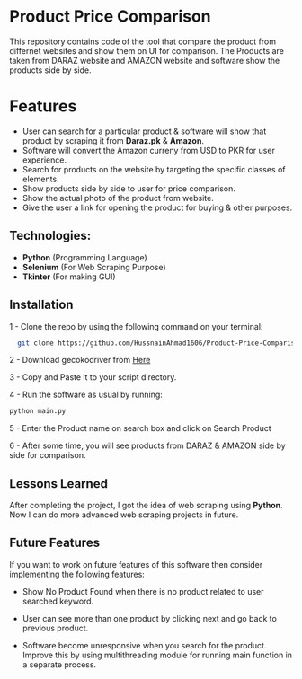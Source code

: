 
# Product Price Comparison

This repository contains code of the tool that compare the product from differnet websites and show them on UI for comparison. The Products are taken from DARAZ website and AMAZON website and software show the products side by side.

# Features
- User can search for a particular product & software will show that product by scraping it from **Daraz.pk** & **Amazon**.
- Software will convert the Amazon curreny from USD to PKR for user experience.
- Search for products on the website by targeting the specific classes of elements.
- Show products side by side to user for price comparison.
- Show the actual photo of the product from website.
- Give the user a link for opening the product for buying & other purposes.

## Technologies:

- **Python** (Programming Language)
- **Selenium** (For Web Scraping Purpose)
- **Tkinter** (For making GUI)


## Installation

1 - Clone the repo by using the following command on your terminal:
```bash
  git clone https://github.com/HussnainAhmad1606/Product-Price-Comparison.git
```
2 - Download gecokodriver from [Here](https://github.com/mozilla/geckodriver/releases)

3 - Copy and Paste it to your script directory.

4 - Run the software as usual by running:
```bash
python main.py
```

5 - Enter the Product name on search box and click on Search Product

6 - After some time, you will see products from DARAZ & AMAZON side by side for comparison.
## Lessons Learned

After completing the project, I got the idea of web scraping using **Python**. Now I can do more advanced web scraping projects in future.
## Future Features
If you want to work on future features of this software then consider implementing the following features:

- Show No Product Found when there is no product related to user searched keyword.

- User can see more than one product by clicking next and go back to previous product.

- Software become unresponsive when you search for the product. Improve this by using multithreading module for running main function in a separate process.
